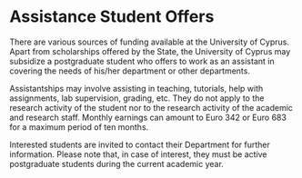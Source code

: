 # Assistance Student Offers

There are various sources of funding available at the University of Cyprus. Apart from scholarships offered by the State, the University of Cyprus may subsidize a postgraduate student who offers to work as an assistant in covering the needs of his/her department or other departments.

Assistantships may involve assisting in teaching, tutorials, help with assignments, lab supervision, grading, etc. They do not apply to the research activity of the student nor to the research activity of the academic and research staff. Monthly earnings can amount to Euro 342 or Euro 683 for a maximum period of ten months.

Interested students are invited to contact their Department for further information. Please note that, in case of interest, they must be active postgraduate students during the current academic year.
